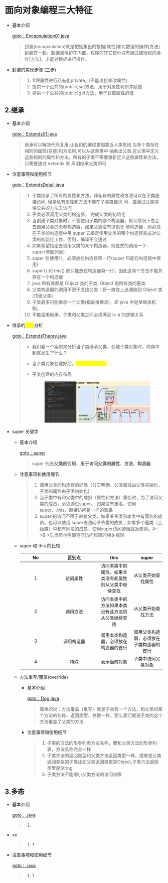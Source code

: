 # 面向对象编程三大特征

*   基本介绍

    [goto：Encapsulation01.java](https://gitee.com/jia-yan\_dong/code/blob/master/Java/javacode/chapter08/src/com/hspedu/encap/Encapsulation01.java)

    > 封装(encapsulation)就是把抽象出的数据\[属性]和对数据的操作\[方法]封装在一起，数据被保护在内部，程序的其它部分只有通过被授权的操作\[方法]，才能对数据进行操作。


*   封装的实现步骤 (三步)

    > 1. 1\)将属性进行私有化private,（不能直接修改属性)&#x20;
    > 2. 提供一个公共的(public)set方法，用于对属性判断并赋值
    > 3. 提供一个公共的(public)get方法，用于获取属性的值&#x20;

## 2.继承

*   基本介绍

    [goto：Extends01.java](https://gitee.com/jia-yan\_dong/code/blob/master/Java/javacode/chapter08/src/com/hspedu/extend\_/Extends01.java)

    > 继承可以解决代码复用,让我们的编程更加靠近人类思维.当多个类存在相同的属性(变量)和方法时,可以从这些类中 抽象出父类,在父类中定义这些相同的属性和方法，所有的子类不需要重新定义这些属性和方法，只需要通过 extends 来 声明继承父类即可
*   注意事项和使用细节

    [goto：ExtendsDetail.java](https://gitee.com/jia-yan\_dong/code/blob/master/Java/javacode/chapter08/src/com/hspedu/extend\_/ExtendsDetail.java)

    > 1. 子类继承了所有的属性和方法，非私有的属性和方法可以在子类直接访问, 但是私有属性和方法不能在子类直接访 问，要通过父类提供公共的方法去访问
    > 2. 子类必须调用父类的构造器， 完成父类的初始化
    > 3. 当创建子类对象时，不管使用子类的哪个构造器，默认情况下总会去调用父类的无参构造器，如果父类没有提供无 参构造器，则必须在子类的构造器中用 super 去指定使用父类的哪个构造器完成对父类的初始化工作，否则，编译不会通过
    > 4. 如果希望指定去调用父类的某个构造器，则显式的调用一下 : super(参数列表)
    > 5. super 在使用时，必须放在构造器第一行(super 只能在构造器中使用)
    > 6. super() 和 this() 都只能放在构造器第一行，因此这两个方法不能共存在一个构造器
    > 7. java 所有类都是 Object 类的子类, Object 是所有类的基类.
    > 8. 父类构造器的调用不限于直接父类！将一直往上追溯直到 Object 类(顶级父类)
    > 9. 子类最多只能继承一个父类(指直接继承)，即 java 中是单继承机制。
    > 10. 不能滥用继承，子类和父类之间必须满足 is-a 的逻辑关系


*   继承的<mark style="color:yellow;">**本质**</mark>分析

    [goto：ExtendsTheory.java](https://gitee.com/jia-yan\_dong/code/blob/master/Java/javacode/chapter08/src/com/hspedu/extend\_/ExtendsTheory.java)

    > * 我们看一个案例来分析当子类继承父类，创建子类对象时，内存中到底发生了什么？
    > * 当子类对象创建好后，<mark style="color:yellow;">建立查找的关系</mark>
    > *   子类创建的内存布局
    >
    >     <figure><img src="../../../.gitbook/assets/image (7).png" alt=""><figcaption></figcaption></figure>
*   super 关键字

    *   基本介绍

        [goto：super](https://gitee.com/jia-yan\_dong/code/blob/master/Java/javacode/chapter08/src/com/hspedu/extend\_/super\_/)

        > super 代表**父类的引用**，**用于访问父类的属性**、**方法**、**构造器**



    *   注意事项和使用细节

        > 1. 调用父类的构造器的好处（分工明确，父类属性由父类初始化，子类的属性由子类初始化)
        > 2. 当子类中有和父类中的成损（属性和方法）重名时，为了访问父类的成员，必须通过super。.如果没有重名，使用super、.this、直接访问是一样的效果
        > 3. superl的访问不限于直接父类，如果爷爷类和本类中有同名的成员，也可以使用 super去访问爷爷类的成员；如果多个基类（上级类）中都有同名的成员，使用super访问遵循就近原则。A->B->C,当然也需要遵守访问权限的相关规则


    *   super 和 this 的比较



        <table><thead><tr><th width="88" align="center">No</th><th width="130" align="center">区别点</th><th align="center">this</th><th align="center">super</th></tr></thead><tbody><tr><td align="center">1</td><td align="center">访问属性</td><td align="center">访问本类中的属性，如果本类没有此属性则从父类中继续查找</td><td align="center">从父类开始查找属性</td></tr><tr><td align="center">2</td><td align="center">调用方法</td><td align="center">访问本类中的方法如果本类没有此方法则从父类继续查找</td><td align="center">从父类开始查找方法</td></tr><tr><td align="center">3</td><td align="center">调用构造器</td><td align="center">调用本类构造器，必须放在构造器的首行</td><td align="center">调用父类构造器，必须放在子类构造器的首行</td></tr><tr><td align="center">4</td><td align="center">特殊</td><td align="center">表示当前对象</td><td align="center">子类中访问父类对象</td></tr></tbody></table>
    *   方法重写/覆盖(override)

        *   基本介绍

            [goto：Dog.java](https://gitee.com/jia-yan\_dong/code/blob/master/Java/javacode/chapter08/src/com/hspedu/extend\_/override\_/Dog.java)

            > 简单的说：方法覆盖（重写）就是子类有一个方法，和父类的某个方法的名称、返回类型、参数一样，那么我们就说子类的这个方法覆盖了父类的方法



        *   注意事项和使用细节

            > 1. 子类的方法的形参列表方法名称，要和父类方法的形参列表，方法名称完全一样
            > 2. 子类方法的返回类型和父类方法返回类型一样，或者是父类返回类型的子类比如父类返回类型是Object,子类方法返回类型是String
            > 3. 子类方法不能缩小父类方法的访问权限

## 3.多态

*   基本介绍

    [goto：.java](mian-xiang-dui-xiang-bian-cheng-san-da-te-zheng.md#id-1.-cheng-yuan-fang-fa)

    > 1.


*   xx

    > 1. 1


*   注意事项和使用细节

    [goto：.java](mian-xiang-dui-xiang-bian-cheng-san-da-te-zheng.md#id-6.-zuo-yong-yu)

    > 1. 1
